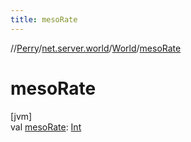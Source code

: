 ```yaml
---
title: mesoRate
---
```

//[Perry](../../../index.html)/[net.server.world](../index.html)/[World](index.html)/[mesoRate](meso-rate.html)



# mesoRate



[jvm]\
val [mesoRate](meso-rate.html): [Int](https://kotlinlang.org/api/latest/jvm/stdlib/kotlin/-int/index.html)




